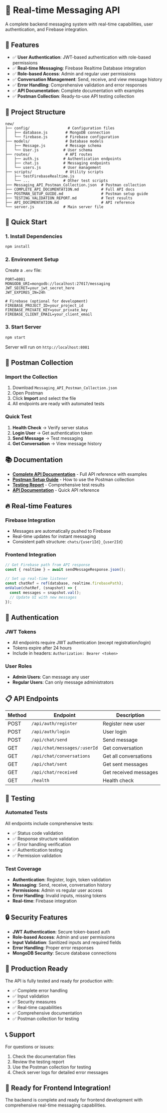 # 💬 Real-time Messaging API

A complete backend messaging system with real-time capabilities, user authentication, and Firebase integration.

## 🚀 Features

- ✅ **User Authentication**: JWT-based authentication with role-based permissions
- ✅ **Real-time Messaging**: Firebase Realtime Database integration
- ✅ **Role-based Access**: Admin and regular user permissions
- ✅ **Conversation Management**: Send, receive, and view message history
- ✅ **Error Handling**: Comprehensive validation and error responses
- ✅ **API Documentation**: Complete documentation with examples
- ✅ **Postman Collection**: Ready-to-use API testing collection

## 📁 Project Structure

```
new/
├── config/                 # Configuration files
│   ├── database.js        # MongoDB connection
│   └── firebase.js        # Firebase configuration
├── models/                # Database models
│   ├── Message.js         # Message schema
│   └── User.js           # User schema
├── routes/                # API routes
│   ├── auth.js           # Authentication endpoints
│   ├── chat.js           # Messaging endpoints
│   └── users.js          # User management
├── scripts/               # Utility scripts
│   ├── testFirebaseRealtime.js
│   └── ...               # Other test scripts
├── Messaging_API_Postman_Collection.json  # Postman collection
├── COMPLETE_API_DOCUMENTATION.md          # Full API docs
├── POSTMAN_SETUP_GUIDE.md                 # Postman setup guide
├── TESTING_VALIDATION_REPORT.md           # Test results
├── API_DOCUMENTATION.md                   # API reference
└── server.js             # Main server file
```

## 🚀 Quick Start

### 1. Install Dependencies
```bash
npm install
```

### 2. Environment Setup
Create a `.env` file:
```env
PORT=8081
MONGODB_URI=mongodb://localhost:27017/messaging
JWT_SECRET=your_jwt_secret_here
JWT_EXPIRES_IN=24h

# Firebase (optional for development)
FIREBASE_PROJECT_ID=your_project_id
FIREBASE_PRIVATE_KEY=your_private_key
FIREBASE_CLIENT_EMAIL=your_client_email
```

### 3. Start Server
```bash
npm start
```

Server will run on `http://localhost:8081`

## 📮 Postman Collection

### Import the Collection
1. Download `Messaging_API_Postman_Collection.json`
2. Open Postman
3. Click **Import** and select the file
4. All endpoints are ready with automated tests

### Quick Test
1. **Health Check** → Verify server status
2. **Login User** → Get authentication token
3. **Send Message** → Test messaging
4. **Get Conversation** → View message history

## 📚 Documentation

- **[Complete API Documentation](COMPLETE_API_DOCUMENTATION.md)** - Full API reference with examples
- **[Postman Setup Guide](POSTMAN_SETUP_GUIDE.md)** - How to use the Postman collection
- **[Testing Report](TESTING_VALIDATION_REPORT.md)** - Comprehensive test results
- **[API Documentation](API_DOCUMENTATION.md)** - Quick API reference

## 🔥 Real-time Features

### Firebase Integration
- Messages are automatically pushed to Firebase
- Real-time updates for instant messaging
- Consistent path structure: `chats/{user1Id}_{user2Id}`

### Frontend Integration
```javascript
// Get Firebase path from API response
const { realtime } = await sendMessageResponse.json();

// Set up real-time listener
const chatRef = ref(database, realtime.firebasePath);
onValue(chatRef, (snapshot) => {
  const messages = snapshot.val();
  // Update UI with new messages
});
```

## 🔐 Authentication

### JWT Tokens
- All endpoints require JWT authentication (except registration/login)
- Tokens expire after 24 hours
- Include in headers: `Authorization: Bearer <token>`

### User Roles
- **Admin Users**: Can message any user
- **Regular Users**: Can only message administrators

## 📋 API Endpoints

| Method | Endpoint | Description |
|--------|----------|-------------|
| POST | `/api/auth/register` | Register new user |
| POST | `/api/auth/login` | User login |
| POST | `/api/chat/send` | Send message |
| GET | `/api/chat/messages/:userId` | Get conversation |
| GET | `/api/chat/conversations` | Get all conversations |
| GET | `/api/chat/sent` | Get sent messages |
| GET | `/api/chat/received` | Get received messages |
| GET | `/health` | Health check |

## 🧪 Testing

### Automated Tests
All endpoints include comprehensive tests:
- ✅ Status code validation
- ✅ Response structure validation
- ✅ Error handling verification
- ✅ Authentication testing
- ✅ Permission validation

### Test Coverage
- **Authentication**: Register, login, token validation
- **Messaging**: Send, receive, conversation history
- **Permissions**: Admin vs regular user access
- **Error Handling**: Invalid inputs, missing tokens
- **Real-time**: Firebase integration

## 🔒 Security Features

- **JWT Authentication**: Secure token-based auth
- **Role-based Access**: Admin and user permissions
- **Input Validation**: Sanitized inputs and required fields
- **Error Handling**: Proper error responses
- **MongoDB Security**: Secure database connections

## 🚀 Production Ready

The API is fully tested and ready for production with:
- ✅ Complete error handling
- ✅ Input validation
- ✅ Security measures
- ✅ Real-time capabilities
- ✅ Comprehensive documentation
- ✅ Postman collection for testing

## 📞 Support

For questions or issues:
1. Check the documentation files
2. Review the testing report
3. Use the Postman collection for testing
4. Check server logs for detailed error messages

## 🎉 Ready for Frontend Integration!

The backend is complete and ready for frontend development with comprehensive real-time messaging capabilities. 